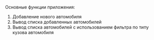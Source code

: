 Основные функции приложения:
1. Добавление нового автомобиля
2. Вывод списка добавленных автомобилей
3. Вывод списка автомобилей с использованием фильтра по типу кузова автомобиля
